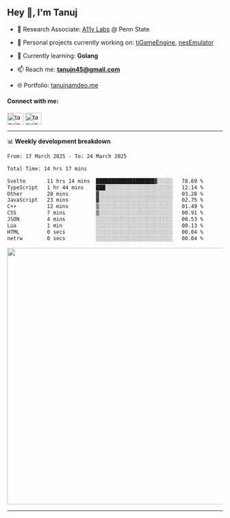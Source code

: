 <h2>Hey 👋, I'm Tanuj</h2>

- 🔬 Research Associate: [A11y Labs](https://a11y.ist.psu.edu/) @ Penn State 

- 🔭 Personal projects currently working on: [tjGameEngine](https://github.com/tanujn45/tjGameEngine), [nesEmulator](https://github.com/tanujn45/nesEmulator)

- 🌱 Currently learning: **Golang**

- 📫 Reach me: **tanujn45@gmail.com**

- 🌐 Portfolio: [tanujnamdeo.me](https://tanujnamdeo.me/)

<h4 align="left">Connect with me:</h4>
<p align="left">
<a href="https://twitter.com/tanujn45" target="blank"><img align="center" src="https://raw.githubusercontent.com/rahuldkjain/github-profile-readme-generator/master/src/images/icons/Social/twitter.svg" alt="tanujn45" height="28" width="38" /></a>
<a href="https://linkedin.com/in/tanujn45" target="blank"><img align="center" src="https://raw.githubusercontent.com/rahuldkjain/github-profile-readme-generator/master/src/images/icons/Social/linked-in-alt.svg" alt="tanujn45" height="28" width="38" /></a>
</p>

-------

📊 **Weekly development breakdown**
<!--START_SECTION:waka-->

```txt
From: 17 March 2025 - To: 24 March 2025

Total Time: 14 hrs 17 mins

Svelte       11 hrs 14 mins  ███████████████████▓░░░░░   78.69 %
TypeScript   1 hr 44 mins    ███░░░░░░░░░░░░░░░░░░░░░░   12.14 %
Other        28 mins         ▓░░░░░░░░░░░░░░░░░░░░░░░░   03.28 %
JavaScript   23 mins         ▓░░░░░░░░░░░░░░░░░░░░░░░░   02.75 %
C++          12 mins         ▒░░░░░░░░░░░░░░░░░░░░░░░░   01.49 %
CSS          7 mins          ▒░░░░░░░░░░░░░░░░░░░░░░░░   00.91 %
JSON         4 mins          ░░░░░░░░░░░░░░░░░░░░░░░░░   00.53 %
Lua          1 min           ░░░░░░░░░░░░░░░░░░░░░░░░░   00.13 %
HTML         0 secs          ░░░░░░░░░░░░░░░░░░░░░░░░░   00.04 %
netrw        0 secs          ░░░░░░░░░░░░░░░░░░░░░░░░░   00.04 %
```

<!--END_SECTION:waka-->

<img src="https://wakatime.com/share/@018e9abd-1aa4-4aa6-9db7-5ca3b999e810/4650b67a-98aa-46b4-b598-3d8a2451f0df.svg" width="600"/>

-------
